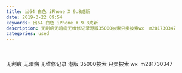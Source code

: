 ```yaml
---
title: 出64 白色 iPhone X 9.8成新
date: 2019-3-22 09:54
keywords: 出64 白色 iPhone X 9.8成新
description: 无刮痕无暗病无维修记录港版35000披索只卖披索wx  m281730347
categories: used
---
```

<td class="t_f" id="postmessage_3279231">

<br/>
<br/>
无刮痕 无暗病 无维修记录 港版 35000披索 只卖披索 wx  m281730347<br/>
<img alt="" border="0" class="zoom" data-cf-modified-5220ff8643c23def4e314b55-="" file="http://www.flw.ph/data/appbyme/upload/image/201903/22/oAEXuveoUSQ9.jpg" id="aimg_kQqm5" lazyloadthumb="1" onclick="" onmouseover="" src="http://www.flw.ph/data/appbyme/upload/image/201903/22/oAEXuveoUSQ9.jpg"/><br/>
<img alt="" border="0" class="zoom" data-cf-modified-5220ff8643c23def4e314b55-="" file="http://www.flw.ph/data/appbyme/upload/image/201903/22/GfJSg49J5w9G.jpg" id="aimg_OQ35q" lazyloadthumb="1" onclick="" onmouseover="" src="http://www.flw.ph/data/appbyme/upload/image/201903/22/GfJSg49J5w9G.jpg"/><br/>
</td>
